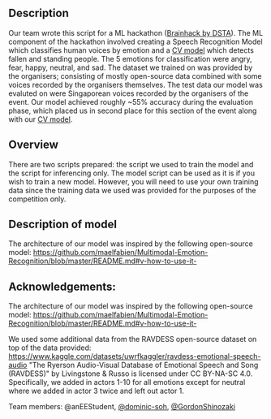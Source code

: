 ## Description
Our team wrote this script for a ML hackathon ([Brainhack by DSTA](https://www.dsta.gov.sg/latest-news/spotlight/altering-reality-with-brainhack)). The ML component of the hackathon involved creating a Speech Recognition Model which classifies human voices by emotion and a [CV model](https://github.com/GordonShinozaki/yolov5Brainhack) which detects fallen and standing people. The 5 emotions for classification were angry, fear, happy, neutral, and sad. The dataset we trained on was provided by the organisers; consisting of mostly open-source data combined with some voices recorded by the organisers themselves. The test data our model was evaluted on were Singaporean voices recorded by the organisers of the event. Our model achieved roughly ~55% accuracy during the evaluation phase, which placed us in second place for this section of the event along with our [CV model](https://github.com/GordonShinozaki/yolov5Brainhack). 

## Overview
There are two scripts prepared: the script we used to train the model and the script for inferencing only. The model script can be used as it is if you wish to train a new model. However, you will need to use your own training data since the training data we used was provided for the purposes of the competition only. 

## Description of model
The architecture of our model was inspired by the following open-source model:
https://github.com/maelfabien/Multimodal-Emotion-Recognition/blob/master/README.md#v-how-to-use-it-


## Acknowledgements:
The architecture of our model was inspired by the following open-source model:
https://github.com/maelfabien/Multimodal-Emotion-Recognition/blob/master/README.md#v-how-to-use-it-

We used some additional data from the RAVDESS open-source dataset on top of the data provided:
https://www.kaggle.com/datasets/uwrfkaggler/ravdess-emotional-speech-audio
"The Ryerson Audio-Visual Database of Emotional Speech and Song (RAVDESS)" by Livingstone & Russo is licensed under CC BY-NA-SC 4.0.
Specifically, we added in actors 1-10 for all emotions except for neutral where we added in actor 3 twice and left out actor 1.

Team members: @anEEStudent, [@dominic-soh](https://github.com/dominic-soh), [@GordonShinozaki](https://github.com/GordonShinozaki)

